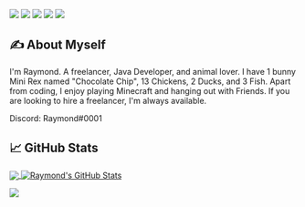 

<!--[![Header](https://avatars.githubusercontent.com/u/58085851?v=4)](https://martinheinz.dev/)-->


![](https://img.shields.io/badge/Editor-IntelliJ_IDEA-informational?style=flat&logo=intellij-idea&logoColor=white&color=2bbc8a)
![](https://img.shields.io/badge/OS-X-informational?style=flat&logo=linux&logoColor=white&color=2bbc8a)
![](https://img.shields.io/badge/Code-Java-informational?style=flat&logo=java&logoColor=white&color=2bbc8a)
![](https://img.shields.io/badge/Cloud-Digital_Ocean-informational?style=flat&logo=digitalocean&logoColor=white&color=2bbc8a)
![](https://img.shields.io/badge/Tools-MongoDB-informational?style=flat&logo=mongodb&logoColor=white&color=2bbc8a)


## &#x270d; About Myself

I'm Raymond. A freelancer, Java Developer, and animal lover. I have 1 bunny Mini Rex named "Chocolate Chip", 13 Chickens, 2 Ducks, and 3 Fish. 
Apart from coding, I enjoy playing Minecraft and hanging out with Friends. 
If you are looking to hire a freelancer, I'm always available. 

Discord: Raymond#0001

## &#x1f4c8; GitHub Stats

<a href="https://github.com/Rayrnond">
  <img align="center" src="https://github-readme-stats.vercel.app/api/top-langs/?username=Rayrnond&title_color=ffffff&text_color=c9cacc&icon_color=2bbc8a&bg_color=1d1f21" />
</a>
<a href="https://github.com/Rayrnond">
  <img align="center" src="https://github-readme-stats.vercel.app/api?username=Rayrnond&show_icons=true&line_height=27&count_private=true&title_color=ffffff&text_color=c9cacc&icon_color=2bbc8a&bg_color=1d1f21" alt="Raymond's GitHub Stats" />
</a>

***![](https://img.shields.io/github/followers/rayrnond?style=flat&logoColor=white&color=2bbc8a)***
